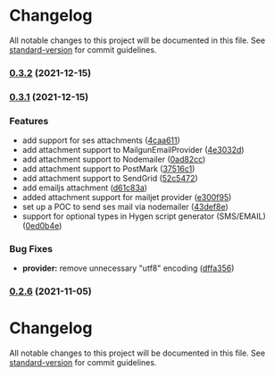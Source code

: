 # Changelog

All notable changes to this project will be documented in this file. See [standard-version](https://github.com/conventional-changelog/standard-version) for commit guidelines.

### [0.3.2](https://github.com/khulnasoft/teleflow/compare/v0.3.1...v0.3.2) (2021-12-15)

### [0.3.1](https://github.com/khulnasoft/teleflow/compare/v0.2.5...v0.3.1) (2021-12-15)

### Features

- add support for ses attachments ([4caa611](https://github.com/khulnasoft/teleflow/commit/4caa611a23f8f8cb9d92034e0ddb8c9b621b19fd))
- add attachment support to MailgunEmailProvider ([4e3032d](https://github.com/khulnasoft/teleflow/commit/4e3032d93f1b22596624194d201130102202eed2))
- add attachment support to Nodemailer ([0ad82cc](https://github.com/khulnasoft/teleflow/commit/0ad82cc56433bb6f88ff6369d7da628cfc1670cb))
- add attachment support to PostMark ([37516c1](https://github.com/khulnasoft/teleflow/commit/37516c1da70bd3e29a22065914c06d7704d7de8c))
- add attachment support to SendGrid ([52c5472](https://github.com/khulnasoft/teleflow/commit/52c5472f79e5e80bf6943e657850dfe35a568627))
- add emailjs attachment ([d61c83a](https://github.com/khulnasoft/teleflow/commit/d61c83a414fe3530db5cbed77a478b8d5e6ecc2b))
- added attachment support for mailjet provider ([e300f95](https://github.com/khulnasoft/teleflow/commit/e300f95969d847e40755eedbe88d30528304cd56))
- set up a POC to send ses mail via nodemailer ([43def8e](https://github.com/khulnasoft/teleflow/commit/43def8e7568a0574dbe4b9757e66e86af5dc25ba))
- support for optional types in Hygen script generator (SMS/EMAIL) ([0ed0b4e](https://github.com/khulnasoft/teleflow/commit/0ed0b4e1ef244743a0e3e573120c3ce7695ab07d))

### Bug Fixes

- **provider:** remove unnecessary "utf8" encoding ([dffa356](https://github.com/khulnasoft/teleflow/commit/dffa3563e9b4095bb6398d3f7d159c599b8c060c))

### [0.2.6](https://github.com/khulnasoft/teleflow/compare/v0.2.4...v0.2.6) (2021-11-05)

# Changelog

All notable changes to this project will be documented in this file. See [standard-version](https://github.com/conventional-changelog/standard-version) for commit guidelines.

